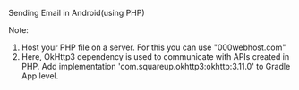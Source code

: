 Sending Email in Android(using PHP)

Note:
1. Host your PHP file on a server. For this you can use "000webhost.com"
2. Here, OkHttp3 dependency is used to communicate with APIs created in PHP.
       Add implementation 'com.squareup.okhttp3:okhttp:3.11.0' to Gradle App level.
